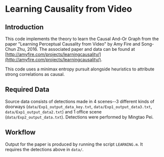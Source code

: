 Learning Causality from Video
=============================

Introduction
------------

This code implements the theory to learn the Causal And-Or Graph from the paper "Learning Perceptual Causality from Video" by Amy Fire and Song-Chun Zhu, 2016.  The associated paper and data can be found at [http://amyfire.com/projects/learningcausality/](http://amyfire.com/projects/learningcausality/).

This code uses a minimax entropy pursuit alongside heuristics to attribute strong correlations as causal.

Required Data
-------------

Source data consists of detections made in 4 scenes--3 different kinds of doorways (`data/Exp1_output_data_key.txt`, `data/Exp1_output_data3.txt`, `data/Exp1_output_data2.txt`) and 1 office scene (`data/Exp2_output_data.txt`).  Detections were performed by Mingtao Pei.

Workflow
--------

Output for the paper is produced by running the script `LEARNING.m`.  It requires the detections above in `data/`.
